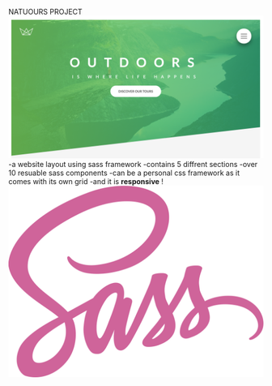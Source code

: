  NATUOURS PROJECT 
 ![alt text](https://github.com/OthmanAmoudi/layout-sass/blob/master/NTUOURS.png)
 -a website layout using sass framework
 -contains 5 diffrent sections
 -over 10 resuable sass components 
 -can be a personal css framework as it comes with its own grid 
 -and it is **responsive** !
 ![alt text](https://github.com/OthmanAmoudi/layout-sass/blob/master/sass-1.svg)
